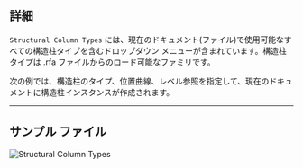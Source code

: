## 詳細
`Structural Column Types` には、現在のドキュメント(ファイル)で使用可能なすべての構造柱タイプを含むドロップダウン メニューが含まれています。構造柱タイプは .rfa ファイルからのロード可能なファミリです。

次の例では、構造柱のタイプ、位置曲線、レベル参照を指定して、現在のドキュメントに構造柱インスタンスが作成されます。
___
## サンプル ファイル

![Structural Column Types](./DSRevitNodesUI.StructuralColumnTypes_img.jpg)
